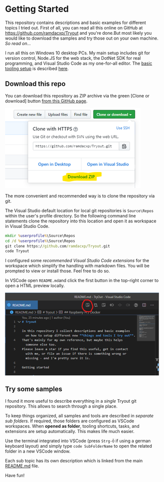 # Getting Started

This repository contains descriptions and basic examples for different topics I tried out.
First of all, you can read all this online on GitHub at <https://github.com/ramdacxp/Tryout> and you're done.But most likely you would like to download the samples and try those out on your own machine. *So read on...*

I run all this on Windows 10 desktop PCs. My main setup includes git for version control, Node.JS for the web stack, the DotNet SDK for real programming, and Visual Studio Code as my one-for-all editor.
The [basic tooling setup](tools\BasicToolingSetup.md) is described [here](tools\BasicToolingSetup.md).

## Download this repo

You can download this repository as ZIP archive via the green [Clone or download] button [from this GitHub page](https://github.com/ramdacxp/Tryout).

![downlaod](images/download.png)

The more convenient and recommended way is to clone the repository via git.

The Visual Studio default location for local git repositories is `Source\Repos` within the user's profile directory. So the following command line statements clone the repository into this location and open it as workspace in Visual Studio Code.

```cmd
mkdir %userprofile%\Source\Repos
cd /d %userprofile%\Source\Repos
git clone https://github.com/ramdacxp/Tryout.git
code Tryout
```

I configured some *recommended Visual Studio Code extensions* for the workspace which simplify the handling with markdown files. You will be prompted to view or install those. Feel free to do so.

In VSCode open `README.md`and click the first button in the top-right corner to open a HTML preview locally.

![open README preview](images/readme.png)

## Try some samples

I found it more useful to describe everything in a *single* Tryout git repository. This allows to search through a single place.

To keep things organized, all samples and tools are described in *separate sub folders*. If required, those folders are configured as VSCode workspaces. When **opened as folder**, tooling shortcuts, tasks, and extensions are setup automatically. This makes life much easier.

Use the terminal integrated into VSCode (press `Strg-Ö` if using a german keyboard layout) and simply type `code SubFolderName` to open the related folder in a new VSCode window.

Each sub topic has its own description which is linked from the main [README.md](README.md) file.

Have fun!